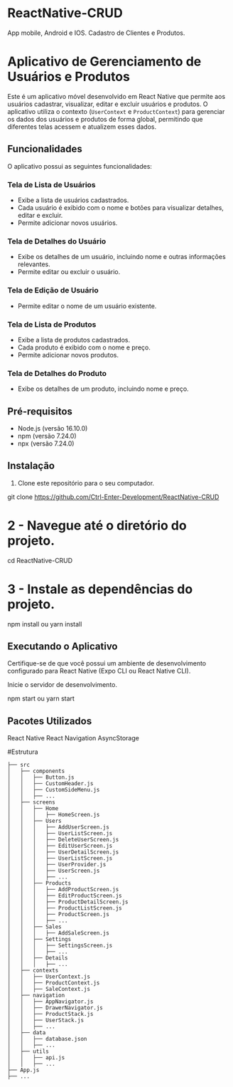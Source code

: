 # ReactNative-CRUD
App mobile, Android e IOS. Cadastro de Clientes e Produtos.


# Aplicativo de Gerenciamento de Usuários e Produtos

Este é um aplicativo móvel desenvolvido em React Native que permite aos usuários cadastrar, visualizar, editar e excluir usuários e produtos. O aplicativo utiliza o contexto (`UserContext` e `ProductContext`) para gerenciar os dados dos usuários e produtos de forma global, permitindo que diferentes telas acessem e atualizem esses dados.

## Funcionalidades

O aplicativo possui as seguintes funcionalidades:

### Tela de Lista de Usuários

- Exibe a lista de usuários cadastrados.
- Cada usuário é exibido com o nome e botões para visualizar detalhes, editar e excluir.
- Permite adicionar novos usuários.

### Tela de Detalhes do Usuário

- Exibe os detalhes de um usuário, incluindo nome e outras informações relevantes.
- Permite editar ou excluir o usuário.

### Tela de Edição de Usuário

- Permite editar o nome de um usuário existente.

### Tela de Lista de Produtos

- Exibe a lista de produtos cadastrados.
- Cada produto é exibido com o nome e preço.
- Permite adicionar novos produtos.

### Tela de Detalhes do Produto

- Exibe os detalhes de um produto, incluindo nome e preço.

## Pré-requisitos

- Node.js (versão 16.10.0)
- npm  (versão 7.24.0)
- npx  (versão 7.24.0)

## Instalação

1. Clone este repositório para o seu computador.


git clone https://github.com/Ctrl-Enter-Development/ReactNative-CRUD

# 2 - Navegue até o diretório do projeto.

cd ReactNative-CRUD


# 3 - Instale as dependências do projeto.

npm install
 ou
yarn install


## Executando o Aplicativo
Certifique-se de que você possui um ambiente de desenvolvimento configurado para React Native (Expo CLI ou React Native CLI).

Inicie o servidor de desenvolvimento.

npm start
 ou
yarn start


## Pacotes Utilizados
React Native
React Navigation
AsyncStorage

#Estrutura
```shell
├── src
│   ├── components
│   │   ├── Button.js
│   │   ├── CustomHeader.js
│   │   ├── CustomSideMenu.js
│   │   ├── ...
│   ├── screens
│   │   ├── Home
│   │   │   ├── HomeScreen.js
│   │   ├── Users
│   │   │   ├── AddUserScreen.js
│   │   │   ├── UserListScreen.js
│   │   │   ├── DeleteUserScreen.js
│   │   │   ├── EditUserScreen.js
│   │   │   ├── UserDetailScreen.js
│   │   │   ├── UserListScreen.js
│   │   │   ├── UserProvider.js
│   │   │   ├── UserScreen.js
│   │   │   ├── ...
│   │   ├── Products
│   │   │   ├── AddProductScreen.js
│   │   │   ├── EditProductScreen.js
│   │   │   ├── ProductDetailScreen.js
│   │   │   ├── ProductListScreen.js
│   │   │   ├── ProductScreen.js
│   │   │   ├── ...
│   │   ├── Sales
│   │   │   ├── AddSaleScreen.js
│   │   ├── Settings
│   │   │   ├── SettingsScreen.js
│   │   │   ├── ...
│   │   ├── Details
│   │   │   ├── ...
│   ├── contexts
│   │   ├── UserContext.js
│   │   ├── ProductContext.js
│   │   ├── SaleContext.js
│   ├── navigation
│   │   ├── AppNavigator.js
│   │   ├── DrawerNavigator.js
│   │   ├── ProductStack.js
│   │   ├── UserStack.js
│   │   ├── ...
│   ├── data
│   │   ├── database.json
│   │   ├── ...
│   ├── utils
│   │   ├── api.js
│   │   ├── ...
├── App.js
├── ...
```
